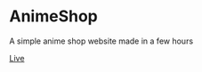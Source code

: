 # AnimeShop

A simple anime shop website made in a few hours

[Live](https://animeshop213.netlify.app/)
